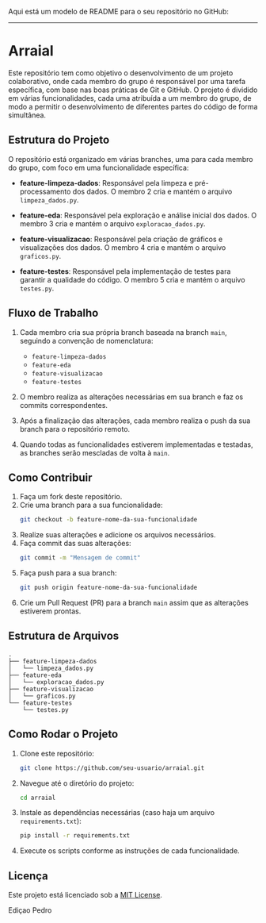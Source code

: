 Aqui está um modelo de README para o seu repositório no GitHub:

---

# Arraial

Este repositório tem como objetivo o desenvolvimento de um projeto colaborativo, onde cada membro do grupo é responsável por uma tarefa específica, com base nas boas práticas de Git e GitHub. O projeto é dividido em várias funcionalidades, cada uma atribuída a um membro do grupo, de modo a permitir o desenvolvimento de diferentes partes do código de forma simultânea.

## Estrutura do Projeto

O repositório está organizado em várias branches, uma para cada membro do grupo, com foco em uma funcionalidade específica:

- **feature-limpeza-dados**: Responsável pela limpeza e pré-processamento dos dados. O membro 2 cria e mantém o arquivo `limpeza_dados.py`.
  
- **feature-eda**: Responsável pela exploração e análise inicial dos dados. O membro 3 cria e mantém o arquivo `exploracao_dados.py`.

- **feature-visualizacao**: Responsável pela criação de gráficos e visualizações dos dados. O membro 4 cria e mantém o arquivo `graficos.py`.

- **feature-testes**: Responsável pela implementação de testes para garantir a qualidade do código. O membro 5 cria e mantém o arquivo `testes.py`.

## Fluxo de Trabalho

1. Cada membro cria sua própria branch baseada na branch `main`, seguindo a convenção de nomenclatura:
   - `feature-limpeza-dados`
   - `feature-eda`
   - `feature-visualizacao`
   - `feature-testes`

2. O membro realiza as alterações necessárias em sua branch e faz os commits correspondentes.

3. Após a finalização das alterações, cada membro realiza o push da sua branch para o repositório remoto.

4. Quando todas as funcionalidades estiverem implementadas e testadas, as branches serão mescladas de volta à `main`.

## Como Contribuir

1. Faça um fork deste repositório.
2. Crie uma branch para a sua funcionalidade:
   ```bash
   git checkout -b feature-nome-da-sua-funcionalidade
   ```
3. Realize suas alterações e adicione os arquivos necessários.
4. Faça commit das suas alterações:
   ```bash
   git commit -m "Mensagem de commit"
   ```
5. Faça push para a sua branch:
   ```bash
   git push origin feature-nome-da-sua-funcionalidade
   ```
6. Crie um Pull Request (PR) para a branch `main` assim que as alterações estiverem prontas.

## Estrutura de Arquivos

```plaintext
.
├── feature-limpeza-dados
│   └── limpeza_dados.py
├── feature-eda
│   └── exploracao_dados.py
├── feature-visualizacao
│   └── graficos.py
└── feature-testes
    └── testes.py
```

## Como Rodar o Projeto

1. Clone este repositório:
   ```bash
   git clone https://github.com/seu-usuario/arraial.git
   ```

2. Navegue até o diretório do projeto:
   ```bash
   cd arraial
   ```

3. Instale as dependências necessárias (caso haja um arquivo `requirements.txt`):
   ```bash
   pip install -r requirements.txt
   ```

4. Execute os scripts conforme as instruções de cada funcionalidade.

## Licença

Este projeto está licenciado sob a [MIT License](LICENSE).

Ediçao Pedro
